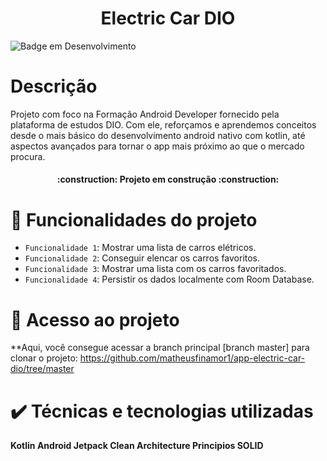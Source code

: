 <h1 align="center"> Electric Car DIO </h1>

![Badge em Desenvolvimento](http://img.shields.io/static/v1?label=STATUS&message=EM%20DESENVOLVIMENTO&color=GREEN&style=for-the-badge)

# Descrição
Projeto com foco na Formação Android Developer fornecido pela plataforma de estudos DIO.
Com ele, reforçamos e aprendemos conceitos desde o mais básico do desenvolvimento android nativo com kotlin, até aspectos avançados para tornar o app mais próximo ao que o mercado procura.


<h4 align="center"> 
    :construction:  Projeto em construção  :construction:
</h4>

# :hammer: Funcionalidades do projeto

- `Funcionalidade 1`: Mostrar uma lista de carros elétricos.
- `Funcionalidade 2`: Conseguir elencar os carros favoritos.
- `Funcionalidade 3`: Mostrar uma lista com os carros favoritados.
- `Funcionalidade 4`: Persistir os dados localmente com Room Database.

# 📁 Acesso ao projeto

**Aqui, você consegue acessar a branch principal [branch master] para clonar o projeto: https://github.com/matheusfinamor1/app-electric-car-dio/tree/master

# :heavy_check_mark: Técnicas e tecnologias utilizadas

**Kotlin
Android Jetpack
Clean Architecture
Principios SOLID**
